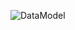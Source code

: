 ![DataModel](http://www.plantuml.com/plantuml/proxy?cache=no&src=https://raw.githubusercontent.com/oleksandrblazhko/ai-215-kebikov/Lab_work_7/2-SoftwareDesign/2.7-PlantUML/UML-DataModel2.puml)
